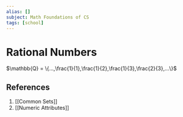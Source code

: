 ```yaml
---
alias: []
subject: Math Foundations of CS
tags: [school]
---
```

# Rational Numbers


$\mathbb{Q} = \{...,\frac{1}{1},\frac{1}{2},\frac{1}{3},\frac{2}{3},...\}$

## References
1. [[Common Sets]]
2. [[Numeric Attributes]]